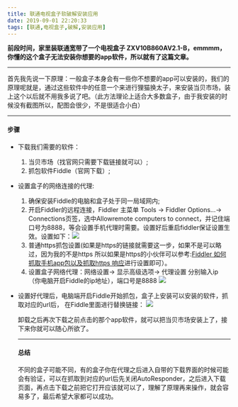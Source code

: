 ```yaml
---
title: 联通电视盒子软破解安装应用
date: 2019-09-01 22:20:33
tags: [联通,电视盒子,破解,安装应用]
---
```


**前段时间，家里装联通宽带了一个电视盒子 ZXV10B860AV2.1-B，emmmm，你懂的这个盒子无法安装你想要的app软件，所以就有了这篇文章。**

------

首先我先说一下原理：一般盒子本身会有一些你不想要的app可以安装的，我们的原理呢就是，通过这些软件中的任意一个来进行狸猫换太子，来安装当贝市场，装上这个以后就不用我多说了吧。（此方法理论上适合大多数盒子，由于我安装的时候没有截图所以，配图会很少，不是很适合小白）

***



#### 步骤

- 下载我们需要的软件：

  1. 当贝市场（找官网只需要下载链接就可以）;
  2. 抓包软件Fiddle（官网下载）;

- 设置盒子的网络连接的代理:

  1. 确保安装Fiddle的电脑和盒子处于同一局域网内;
  2. 开启Fiddler的远程连接，Fiddler 主菜单 Tools -> Fiddler Options…-> Connections页签，选中Allowremote computers to connect，并记住端口号为8888，等会设置手机代理时需要。设置好后重启fiddler保证设置生效。设置如下：![](https://cdn.sinaimg.cn.52ecy.cn/large/005BYqpgly1g3asufac1vj311y0kgtd6.jpg)
  3. 普通https抓包设置(如果是https的链接就需要这一步，如果不是可以略过，因为我的不是https 所以如果是https的小伙伴可以参考:[Fiddler 如何抓取手机app包以及抓取https 响应](<https://blog.csdn.net/liujingqiu/article/details/79387909/>)进行设置即可）。
  4. 设置盒子网络代理：网络设置-> 显示高级选项-> 代理设置 分别输入ip（你电脑开启Fiddle的ip地址），端口号是8888
     ![](https://cdn.sinaimg.cn.52ecy.cn/large/005BYqpgly1g3at8sbyxdj30fa08lq35.jpg)

- 设置好代理后，电脑端开启Fiddle开始抓包，盒子上安装可以安装的软件，抓取对应的url后， 在Fiddle里面进行替换链接：
  ![](https://cdn.sinaimg.cn.52ecy.cn/large/005BYqpgly1g3atpd27loj31l00u0qh4.jpg)

  

  卸载之后再次下载之前点击的那个app软件，就可以把当贝市场安装上了，接下来你就可以随心所欲了。

  ------

  #### 总结

  不同的盒子可能不同，有的盒子你在代理之后进入自带的下载界面的时候可能会有验证，可以在抓取到对应的url后先关闭AutoResponder，之后进入下载页面，再点击下载之前把它打开应该就可以了，理解了原理再来操作，就会容易多了，最后希望大家都可以成功。

  

  